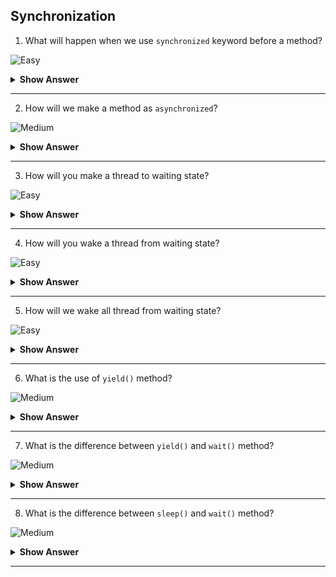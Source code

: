 ## Synchronization

1. What will happen when we use `synchronized` keyword before a method?

![Easy](https://github.com/revaturelabs/interviewquestions/blob/dev/ComplexityTags/simple%20(2).svg)
<details>
<summary><b> Show Answer </b></summary>
<blockquote>

- When synchronized keyword is used before the method, the method becomes thread safe.
- One thread can utilize the memory at the time.
</blockquote>

``` java
class Increament{
	int c=0;
	void increase(){
		c++;
	}
}
public class Main {
	public static void main(String[] args) throws InterruptedException {
		Increament inc = new Increament();
		Thread th1 = new Thread(()->{
			for(int i=0; i<500; i++) {
				inc.increase();
			}
		});
		Thread th2 = new Thread(()->{
			for(int i=0; i<500; i++) {
				inc.increase();
			}
		});
		th1.start();
		th2.start();
		th1.join();
		System.out.println(inc.c); // 567/678/866/...
	}
}
```
>The output will not be stable on each time the output differs due to multithreads acting.
``` java
class Increament{
	int c=0;
	synchronized void increase(){
		c++;
	}
}
public class Main {
	public static void main(String[] args) throws InterruptedException {
		Increament inc = new Increament();
		Thread th1 = new Thread(()->{
			for(int i=0; i<500; i++) {
				inc.increase();
			}
		});
		Thread th2 = new Thread(()->{
			for(int i=0; i<500; i++) {
				inc.increase();
			}
		});
		th1.start();
		th2.start();
		th1.join();
		System.out.println(inc.c); //1000
	}
}
```
>By the use of `synchronized` keyword, only one thread can act to a thread. So, the output is stable.

</details>

---

2. How will we make a method as `asynchronized`?
	
![Medium](https://github.com/revaturelabs/interviewquestions/blob/dev/ComplexityTags/Medium%20(2).svg)
<details>
<summary><b> Show Answer </b></summary>
<blockquote>

- There is no keyword to make method as asynchronized.
- All the methods by default, it is Asynchronized
</details>

---

3. How will you make a thread to waiting state?
	
![Easy](https://github.com/revaturelabs/interviewquestions/blob/dev/ComplexityTags/simple%20(2).svg)
<details>
<summary><b> Show Answer </b></summary>
<blockquote>

- The method `wait()` will make the current thread to be in wait state untill another thread calls the `notify()` or `notifyAll()`.
- It is a method from `java.lang` package.
- This method is called only from sychronized method.
</blockquote>
</details>

---

4. How will you wake a thread from waiting state?

![Easy](https://github.com/revaturelabs/interviewquestions/blob/dev/ComplexityTags/simple%20(2).svg)
<details>
<summary><b> Show Answer </b></summary>
<blockquote>

- We can wake a thread using the `notify()`  method. 
- It is a method from `java.lang` package.
- This method is called only from sychronized method.
- The waiting state will be released only by `notify()` or `notifyAll()` method which is object's monitor.
</blockquote>
</details>

---

5. How will we wake all thread from waiting state?
	
![Easy](https://github.com/revaturelabs/interviewquestions/blob/dev/ComplexityTags/simple%20(2).svg)
<details>
<summary><b> Show Answer </b></summary>
<blockquote>

- We can wake all threads using the `notifyAll()`  method. 
- It is a method from `java.lang` package.
- This method is called only from sychronized method.
- TThe waiting state will be released only by `notify()` or `notifyAll()` method which is object's monitor.
</blockquote>
</details>

---

6. What is the use of `yield()` method?

![Medium](https://github.com/revaturelabs/interviewquestions/blob/dev/ComplexityTags/Medium%20(2).svg)
<details>
<summary><b> Show Answer </b></summary>
<blockquote>

- The `yield()` method is a static method of Thread class.
- It can be used to stop the current thread that is executing and scheduler give the chance to other thread which is in the same priority.
</blockquote>
</details>

---

7. What is the difference between `yield()` and `wait()` method?
	
![Medium](https://github.com/revaturelabs/interviewquestions/blob/dev/ComplexityTags/Medium%20(2).svg)
<details>
<summary><b> Show Answer </b></summary>
<blockquote>

- The `wait()` method is used for inter communication between the threads.
- The `yield` method is used stop the current thread and give change to another thread which in the same priority.
</blockquote>
</details>

---
	
8. What is the difference between `sleep()` and `wait()` method?
	
![Medium](https://github.com/revaturelabs/interviewquestions/blob/dev/ComplexityTags/Medium%20(2).svg)
<details>
<summary><b> Show Answer </b></summary>
<blockquote>

- The `sleep()` method is used to pause the thread for require time.
- The `wait()` method is used to make the thread in waiting state until the `notify()` or `notifyAll()` called.
</blockquote>
</details>
	
---
